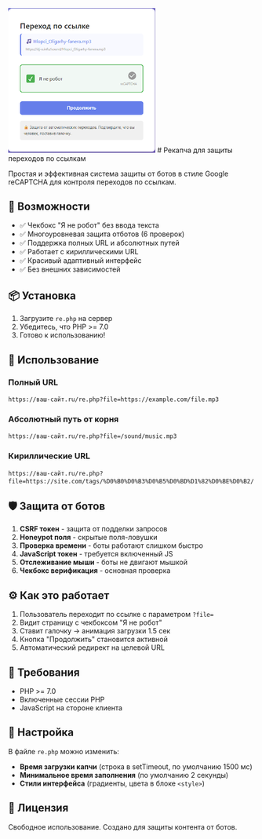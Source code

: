 <img src="./Screenshot 2025-10-14 235609.png" alt="Демонстрация" width="300">
# Рекапча для защиты переходов по ссылкам

Простая и эффективная система защиты от ботов в стиле Google reCAPTCHA для контроля переходов по ссылкам.

## 🎯 Возможности

- ✅ Чекбокс "Я не робот" без ввода текста
- ✅ Многоуровневая защита отботов (6 проверок)
- ✅ Поддержка полных URL и абсолютных путей
- ✅ Работает с кириллическими URL
- ✅ Красивый адаптивный интерфейс
- ✅ Без внешних зависимостей

## 📦 Установка

1. Загрузите `re.php` на сервер
2. Убедитесь, что PHP >= 7.0
3. Готово к использованию!

## 🚀 Использование

### Полный URL
```
https://ваш-сайт.ru/re.php?file=https://example.com/file.mp3
```

### Абсолютный путь от корня
```
https://ваш-сайт.ru/re.php?file=/sound/music.mp3
```

### Кириллические URL
```
https://ваш-сайт.ru/re.php?file=https://site.com/tags/%D0%B0%D0%B3%D0%B5%D0%BD%D1%82%D0%BE%D0%B2/
```

## 🛡️ Защита от ботов

1. **CSRF токен** - защита от подделки запросов
2. **Honeypot поля** - скрытые поля-ловушки
3. **Проверка времени** - боты работают слишком быстро
4. **JavaScript токен** - требуется включенный JS
5. **Отслеживание мыши** - боты не двигают мышкой
6. **Чекбокс верификация** - основная проверка

## ⚙️ Как это работает

1. Пользователь переходит по ссылке с параметром `?file=`
2. Видит страницу с чекбоксом "Я не робот"
3. Ставит галочку → анимация загрузки 1.5 сек
4. Кнопка "Продолжить" становится активной
5. Автоматический редирект на целевой URL

## 📝 Требования

- PHP >= 7.0
- Включенные сессии PHP
- JavaScript на стороне клиента

## 🔧 Настройка

В файле `re.php` можно изменить:

- **Время загрузки капчи** (строка в setTimeout, по умолчанию 1500 мс)
- **Минимальное время заполнения** (по умолчанию 2 секунды)
- **Стили интерфейса** (градиенты, цвета в блоке `<style>`)

## 📄 Лицензия

Свободное использование. Создано для защиты контента от ботов.
